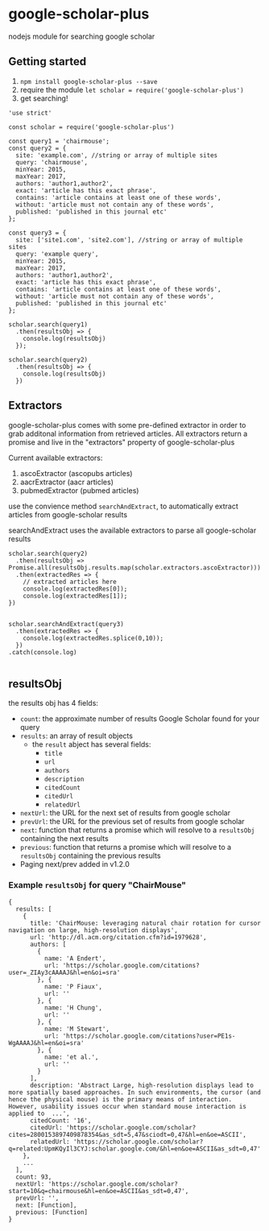 # google-scholar-plus #

nodejs module for searching google scholar


## Getting started ##

1. `npm install google-scholar-plus --save`
1. require the module `let scholar = require('google-scholar-plus')`
1. get searching!

```
'use strict'

const scholar = require('google-scholar-plus')

const query1 = 'chairmouse';
const query2 = {
  site: 'example.com', //string or array of multiple sites
  query: 'chairmouse',
  minYear: 2015,
  maxYear: 2017,
  authors: 'author1,author2',
  exact: 'article has this exact phrase',
  contains: 'article contains at least one of these words',
  without: 'article must not contain any of these words',
  published: 'published in this journal etc'
};

const query3 = {
  site: ['site1.com', 'site2.com'], //string or array of multiple sites
  query: 'example query',
  minYear: 2015,
  maxYear: 2017,
  authors: 'author1,author2',
  exact: 'article has this exact phrase',
  contains: 'article contains at least one of these words',
  without: 'article must not contain any of these words',
  published: 'published in this journal etc'
};

scholar.search(query1)
  .then(resultsObj => {
    console.log(resultsObj)
  });

scholar.search(query2)
  .then(resultsObj => {
    console.log(resultsObj)
  })
```

## Extractors ##

google-scholar-plus comes with some pre-defined extractor in order to grab additonal information from
retrieved articles. All extractors return a promise and live in the "extractors" property of google-scholar-plus

Current available extractors:
1. ascoExtractor (ascopubs articles) 
2. aacrExtractor (aacr articles) 
3. pubmedExtractor (pubmed articles) 


use the convience method `searchAndExtract`, to automatically extract articles from google-scholar results

searchAndExtract uses the available extractors to parse all google-scholar results

```
scholar.search(query2)
  .then(resultsObj => Promise.all(resultsObj.results.map(scholar.extractors.ascoExtractor)))
  .then(extractedRes => {
    // extracted articles here
    console.log(extractedRes[0]);
    console.log(extractedRes[1]);
})


scholar.searchAndExtract(query3)
  .then(extractedRes => {
    console.log(extractedRes.splice(0,10));
  })
.catch(console.log)


```

## resultsObj ##

the results obj has 4 fields:

* `count`: the approximate number of results Google Scholar found for your query
* `results`: an array of result objects
    - the `result` abject has several fields:
        - `title`
        - `url`
        - `authors`
        - `description`
        - `citedCount`
        - `citedUrl`
        - `relatedUrl`
* `nextUrl`: the URL for the next set of results from google scholar
* `prevUrl`: the URL for the previous set of results from google scholar
* `next`: function that returns a promise which will resolve to a `resultsObj` containing the next results
* `previous`: function that returns a promise which will resolve to a `resultsObj` containing the previous results
* Paging next/prev added in v1.2.0

### Example `resultsObj` for query "ChairMouse" ###

```
{
  results: [
    {
      title: 'ChairMouse: leveraging natural chair rotation for cursor navigation on large, high-resolution displays',
      url: 'http://dl.acm.org/citation.cfm?id=1979628',
      authors: [
        {
          name: 'A Endert',
          url: 'https://scholar.google.com/citations?user=_ZIAy3cAAAAJ&hl=en&oi=sra'
        }, {
          name: 'P Fiaux',
          url: ''
        }, {
          name: 'H Chung',
          url: ''
        }, {
          name: 'M Stewart',
          url: 'https://scholar.google.com/citations?user=PE1s-WgAAAAJ&hl=en&oi=sra'
        }, {
          name: 'et al.',
          url: ''
        }
      ],
      description: 'Abstract Large, high-resolution displays lead to more spatially based approaches. In such environments, the cursor (and hence the physical mouse) is the primary means of interaction. However, usability issues occur when standard mouse interaction is applied to  ...',
      citedCount: '16',
      citedUrl: 'https://scholar.google.com/scholar?cites=2800153897409878354&as_sdt=5,47&sciodt=0,47&hl=en&oe=ASCII',
      relatedUrl: 'https://scholar.google.com/scholar?q=related:UpmKQyIl3CYJ:scholar.google.com/&hl=en&oe=ASCII&as_sdt=0,47'
    },
    ...
  ],
  count: 93,
  nextUrl: 'https://scholar.google.com/scholar?start=10&q=chairmouse&hl=en&oe=ASCII&as_sdt=0,47',
  prevUrl: '',
  next: [Function],
  previous: [Function] 
}
```
